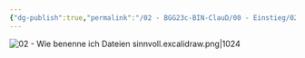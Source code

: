 ```yaml
---
{"dg-publish":true,"permalink":"/02 - BGG23c-BIN-ClauD/00 - Einstieg/02 - Wie benenne ich Dateien sinnvoll/"}
---
```


![02 - Wie benenne ich Dateien sinnvoll.excalidraw.png|1024](/img/user/02%20-%20BGG23c-BIN-ClauD/00%20-%20Einstieg/02%20-%20Wie%20benenne%20ich%20Dateien%20sinnvoll.excalidraw.png)

